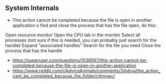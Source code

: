 ## System Internals

* This action cannot be completed because the file is open in another application
o find and close the process that has the file open, do this:

Open resource monitor
Open the CPU tab in the monitor
Select all processes (not sure if this is needed, you can probably just search for the handle)
Expand "associated handles"
Search for the file you need
Close the process that has the handle

* https://superuser.com/questions/1039567/this-action-cannot-be-completed-because-the-file-is-open-in-another-application
* https://www.reddit.com/r/AdviceAnimals/comments/2dvbva/the_action_cant_be_completed_because_the_folder/cjtmywc/
